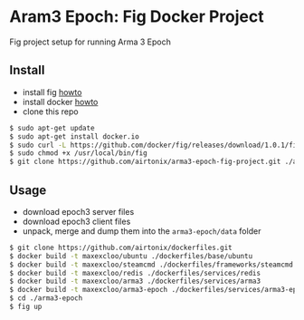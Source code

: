 Aram3 Epoch: Fig Docker Project
=======================

Fig project setup for running Arma 3 Epoch


## Install

- install fig [howto](http://www.fig.sh/install.html)
- install docker [howto](https://docs.docker.com/installation/ubuntulinux/)
- clone this repo

```bash
$ sudo apt-get update
$ sudo apt-get install docker.io
$ sudo curl -L https://github.com/docker/fig/releases/download/1.0.1/fig-`uname -s`-`uname -m` > /usr/local/bin/fig
$ sudo chmod +x /usr/local/bin/fig
$ git clone https://github.com/airtonix/arma3-epoch-fig-project.git ./arma3-epoch
```

## Usage

- download epoch3 server files
- download epoch3 client files
- unpack, merge and dump them into the `arma3-epoch/data` folder

```bash
$ git clone https://github.com/airtonix/dockerfiles.git 
$ docker build -t maxexcloo/ubuntu ./dockerfiles/base/ubuntu
$ docker build -t maxexcloo/steamcmd ./dockerfiles/frameworks/steamcmd
$ docker build -t maxexcloo/redis ./dockerfiles/services/redis
$ docker build -t maxexcloo/arma3 ./dockerfiles/services/arma3
$ docker build -t maxexcloo/arma3-epoch ./dockerfiles/services/arma3-epoch
$ cd ./arma3-epoch
$ fig up
```
